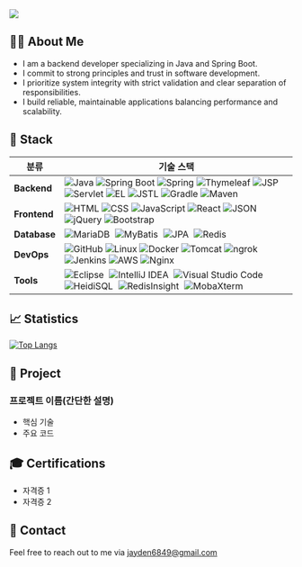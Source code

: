 <img src="https://capsule-render.vercel.app/api?type=waving&color=auto&height=300&section=header&text=Hello!%20I'm%20Jayden&fontSize=80&fontAlignY=42" />

## 👨‍💻 About Me
- I am a backend developer specializing in Java and Spring Boot.
- I commit to strong principles and trust in software development.
- I prioritize system integrity with strict validation and clear separation of responsibilities.
- I build reliable, maintainable applications balancing performance and scalability.

<!-- 스택 -->
## 🥞 Stack

| 분류               | 기술 스택 |
|--------------------|-----------|
| **Backend** | ![Java](https://img.shields.io/badge/Java-007396?logo=java&logoColor=white) ![Spring Boot](https://img.shields.io/badge/Spring_Boot-6DB33F?logo=springboot&logoColor=white) ![Spring](https://img.shields.io/badge/Spring_Framework-6DB33F?logo=spring&logoColor=white) ![Thymeleaf](https://img.shields.io/badge/Thymeleaf-005F0F?logo=thymeleaf&logoColor=white) ![JSP](https://img.shields.io/badge/JSP-007396?logo=java&logoColor=white) ![Servlet](https://img.shields.io/badge/Servlet-007396?logo=java&logoColor=white) ![EL](https://img.shields.io/badge/EL-007396?logo=java&logoColor=white) ![JSTL](https://img.shields.io/badge/JSTL-007396?logo=java&logoColor=white) ![Gradle](https://img.shields.io/badge/Gradle-02303A?logo=gradle&logoColor=white) ![Maven](https://img.shields.io/badge/Maven-C71A36?logo=apachemaven&logoColor=white) |
| **Frontend**   | ![HTML](https://img.shields.io/badge/HTML5-E34F26?logo=html5&logoColor=white) ![CSS](https://img.shields.io/badge/CSS3-1572B6?logo=css3&logoColor=white) ![JavaScript](https://img.shields.io/badge/JavaScript-F7DF1E?logo=javascript&logoColor=black) ![React](https://img.shields.io/badge/React-20232A?logo=react&logoColor=61DAFB) ![JSON](https://img.shields.io/badge/JSON-000000?logo=json&logoColor=white) ![jQuery](https://img.shields.io/badge/jQuery-0769AD?logo=jquery&logoColor=white) ![Bootstrap](https://img.shields.io/badge/Bootstrap-7952B3?logo=bootstrap&logoColor=white) |
| **Database**       | <img src="https://img.shields.io/badge/MariaDB-003545?style=flat-square&logo=mariadb&logoColor=white" alt="MariaDB" style="max-height:50px; margin-right:5px;" /> <img src="https://img.shields.io/badge/MyBatis-181717.svg?style=flat-square&logo=mybatis&logoColor=white" alt="MyBatis" style="max-height:50px; margin-right:5px;" /> <img src="https://img.shields.io/badge/JPA-007396.svg?style=flat-square&logo=java&logoColor=white" alt="JPA" style="max-height:50px; margin-right:5px;" /> <img src="https://img.shields.io/badge/Redis-%23D82C20.svg?style=flat-square&logo=redis&logoColor=white" alt="Redis" style="max-height:50px; margin-right:5px;" /> |
| **DevOps**         | ![GitHub](https://img.shields.io/badge/GitHub-181717?logo=github&logoColor=white) ![Linux](https://img.shields.io/badge/Linux-FCC624?logo=linux&logoColor=black) ![Docker](https://img.shields.io/badge/Docker-2496ED?logo=docker&logoColor=white) ![Tomcat](https://img.shields.io/badge/Tomcat-FF9900?logo=apachetomcat&logoColor=white) ![ngrok](https://img.shields.io/badge/ngrok-1A1A1A?logo=ngrok&logoColor=white) ![Jenkins](https://img.shields.io/badge/Jenkins-D24939?logo=jenkins&logoColor=white) ![AWS](https://img.shields.io/badge/AWS-232F3E?logo=amazonaws&logoColor=white) ![Nginx](https://img.shields.io/badge/Nginx-009639?logo=nginx&logoColor=white) |
| **Tools**          | <img src="https://img.shields.io/badge/Eclipse-FE7A16.svg?style=flat-square&logo=eclipse&logoColor=white" alt="Eclipse" style="max-height:50px; margin-right:5px;" /> <img src="https://img.shields.io/badge/IntelliJIDEA-000000.svg?style=flat-square&logo=intellij-idea&logoColor=white" alt="IntelliJ IDEA" style="max-height:50px; margin-right:5px;" /> <img src="https://img.shields.io/badge/Visual_Studio_Code-007ACC.svg?style=flat-square&logo=visual-studio-code&logoColor=white" alt="Visual Studio Code" style="max-height:50px; margin-right:5px;" /> <img src="https://img.shields.io/badge/HeidiSQL-0A0A0A.svg?style=flat-square&logo=heidisql&logoColor=white" alt="HeidiSQL" style="max-height:50px; margin-right:5px;" /> <img src="https://img.shields.io/badge/RedisInsight-DC382D.svg?style=flat-square&logo=redis&logoColor=white" alt="RedisInsight" style="max-height:50px; margin-right:5px;" /> <img src="https://img.shields.io/badge/MobaXterm-3DA5D9.svg?style=flat-square&logo=microsoft&logoColor=white" alt="MobaXterm" style="max-height:50px; margin-right:5px;" /> |

<!-- 스탯 및 언어통계-->
## 📈 Statistics
<!-- [![Anurag's GitHub stats](https://github-readme-stats.vercel.app/api?username=Jayden6849&show_icons=true&theme=dark)](https://github.com/anuraghazra/github-readme-stats) -->
[![Top Langs](https://github-readme-stats.vercel.app/api/top-langs/?username=Jayden6849&theme=dark)](https://github.com/anuraghazra/github-readme-stats)

<!-- 포트폴리오 -->
## 🚀 Project
### 프로젝트 이름(간단한 설명)
* 핵심 기술
* 주요 코드

<!-- 자격증 -->
## 🎓 Certifications
* 자격증 1
* 자격증 2

<!-- 연락처 -->
## 📨 Contact
Feel free to reach out to me via [jayden6849@gmail.com](mailto:jayden6849@gmail.com) <!--or connect on [LinkedIn](https://linkedin.com/in/yourprofile)! -->
